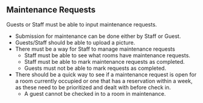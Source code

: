 ## Maintenance Requests

Guests or Staff must be able to input maintenance requests.

- Submission for maintenance can be done either by Staff or Guest.
- Guests/Staff should be able to upload a picture.
- There must be a way for Staff to manage maintenance requests
  - Staff must be able to see what rooms have maintenance requests.
  - Staff must be able to mark maintenance requests as completed.
  - Guests must not be able to mark requests as completed.
- There should be a quick way to see if a maintenance request is open for a room currently occupied or one that has a reservation within a week, as these need to be prioritized and dealt with before check in.
  - A guest cannot be checked in to a room in maintenance.
